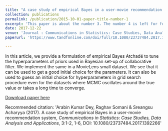 ```yaml
---
title: "A case study of empirical Bayes in a user-movie recommendation system"
collection: publications
permalink: /publication/2015-10-01-paper-title-number-1
excerpt: 'This paper is about the number 3. The number 4 is left for future work.'
date: 2017-12-22
venue: 'Journal : Communications in Statistics: Case Studies, Data Analysis and Applications'
paperurl: 'https://www.tandfonline.com/doi/full/10.1080/23737484.2017.1392266'

---
```

In this article, we provide a formulation of empirical Bayes Atchadé to tune the hyperparameters of priors used in Bayesian set-up of collaborative filter. We implement the same in a MovieLens small dataset. We see that it can be used to get a good initial choice for the parameters. It can also be used to guess an initial choice for hyperparameters in grid search procedure even for the datasets where MCMC oscillates around the true value or takes a long time to converge.

[Download paper here](https://www.tandfonline.com/doi/full/10.1080/23737484.2017.1392266)

Recommended citation: 'Arabin Kumar Dey, Raghav Somani & Sreangsu Acharyya (2017). A case study of empirical Bayes in a user-movie recommendation system, <i>Communications in Statistics: Case Studies, Data Analysis and Applications</i>, 3:1-2, 1-6, DOI: 10.1080/23737484.2017.1392266'